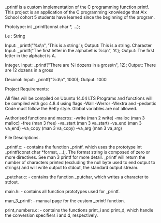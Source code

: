 _printf is a custom implementation of the C programming function printf.
This project is an application of the C programming knowledge that Alx School cohort 5 students have learned since the beginning of the program.

Prototype: int _printf(const char *, ...);

i.e :
String

Input: _printf("%s\n", 'This is a string.');
Output: This is a string.
Character
Input: _printf("The first letter in the alphabet is %c\n", 'A');
Output: The first letter in the alphabet is A.

Integer.
Input: _printf("There are %i dozens in a gross\n", 12);
Output: There are 12 dozens in a gross

Decimal:
Input: _printf("%d\n", 1000);
Output: 1000

Project Requirements:

All files will be compiled on Ubuntu 14.04 LTS
Programs and functions will be compiled with gcc 4.8.4 using flags -Wall -Werror -Wextra and -pedantic
Code must follow the Betty style.
Global variables are not allowed.

Authorised functions and macros:
 -write (man 2 write)
 -malloc (man 3 malloc)
 -free (man 3 free)
 -va_start (man 3 va_start)
 -va_end (man 3 va_end)
 -va_copy (man 3 va_copy)
 -va_arg (man 3 va_arg)

File Descriptions.

_printf.c: - contains the function _printf, which uses the prototype int _printf(const char *format, ...);. The format string is composed of zero or more directives.
See man 3 printf for more detail. _printf will return the number of characters printed (excluding the null byte used to end output to strings)
 and will write output to stdout, the standard output stream.

_putchar.c: - contains the function _putchar, which writes a character to stdout.

main.h: - contains all function prototypes used for _printf.

man_3_printf: - manual page for the custom _printf function.

print_numbers.c: - contains the functions print_i and print_d, which handle the conversion specifiers i and d, respectively.

